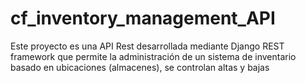 # cf_inventory_management_API
Este proyecto es una API Rest desarrollada mediante Django REST framework que permite la administración de un sistema de inventario basado en ubicaciones (almacenes), se controlan altas y bajas
